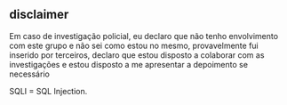 ## disclaimer
Em caso de investigação policial, eu declaro que não tenho envolvimento com este grupo e não sei como estou no mesmo, provavelmente fui inserido por terceiros, declaro que estou disposto a colaborar com as investigações e estou disposto a me apresentar a depoimento se necessário

SQLI = SQL Injection. 

